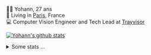 <p>
  👨🏻 <bold>Yohann</bold>, 27 ans<br/>
  💼 Living in <a href="https://www.google.com/maps?q=paris">Paris</a>, France<br/>
  💻 Computer Vision Engineer and Tech Lead at <a href="https://trayvisor.com/">Trayvisor</a><br/>
</p>

<a href="https://github.com/anuraghazra/github-readme-stats"><img align="center" src="https://github-readme-stats-go94hl40s-yohann84l.vercel.app//api?username=yohann84L&show_icons=true&include_all_commits=true" alt="Yohann's github stats" /> </a>


<details>
  <summary>Some stats ...</summary><br/>
  

<!--START_SECTION:waka-->
![Code Time](http://img.shields.io/badge/Code%20Time-1%2C160%20hrs%2059%20mins-blue)

![Profile Views](http://img.shields.io/badge/Profile%20Views-0-blue)

**🐱 My GitHub Data** 

> 📦 440.9 kB Used in GitHub's Storage 
 > 
> 🏆 1,315 Contributions in the Year 2024
 > 
> 🚫 Not Opted to Hire
 > 
> 📜 26 Public Repositories 
 > 
> 🔑 21 Private Repositories 
 > 
**I'm an Early 🐤** 

```text
🌞 Morning                16700 commits       ████████░░░░░░░░░░░░░░░░░   30.88 % 
🌆 Daytime                30665 commits       ██████████████░░░░░░░░░░░   56.70 % 
🌃 Evening                6594 commits        ███░░░░░░░░░░░░░░░░░░░░░░   12.19 % 
🌙 Night                  121 commits         ░░░░░░░░░░░░░░░░░░░░░░░░░   00.22 % 
```
📅 **I'm Most Productive on Wednesday** 

```text
Monday                   10145 commits       █████░░░░░░░░░░░░░░░░░░░░   18.76 % 
Tuesday                  10100 commits       █████░░░░░░░░░░░░░░░░░░░░   18.68 % 
Wednesday                11487 commits       █████░░░░░░░░░░░░░░░░░░░░   21.24 % 
Thursday                 10847 commits       █████░░░░░░░░░░░░░░░░░░░░   20.06 % 
Friday                   10480 commits       █████░░░░░░░░░░░░░░░░░░░░   19.38 % 
Saturday                 351 commits         ░░░░░░░░░░░░░░░░░░░░░░░░░   00.65 % 
Sunday                   670 commits         ░░░░░░░░░░░░░░░░░░░░░░░░░   01.24 % 
```


📊 **This Week I Spent My Time On** 

```text
🕑︎ Time Zone: Europe/Paris

💬 Programming Languages: 
Python                   1 hr 20 mins        ████████████████░░░░░░░░░   65.96 % 
SSH Config               29 mins             ██████░░░░░░░░░░░░░░░░░░░   24.12 % 
Markdown                 11 mins             ██░░░░░░░░░░░░░░░░░░░░░░░   09.65 % 
Other                    0 secs              ░░░░░░░░░░░░░░░░░░░░░░░░░   00.26 % 
Docker                   0 secs              ░░░░░░░░░░░░░░░░░░░░░░░░░   00.02 % 

🔥 Editors: 
VS Code                  2 hrs 1 min         █████████████████████████   100.00 % 

💻 Operating System: 
Mac                      2 hrs 1 min         █████████████████████████   100.00 % 
```

**I Mostly Code in Python** 

```text
Python                   27 repos            ██████████████░░░░░░░░░░░   56.25 % 
Jupyter Notebook         4 repos             ██░░░░░░░░░░░░░░░░░░░░░░░   08.33 % 
JavaScript               3 repos             ██░░░░░░░░░░░░░░░░░░░░░░░   06.25 % 
HTML                     2 repos             █░░░░░░░░░░░░░░░░░░░░░░░░   04.17 % 
Shell                    1 repo              █░░░░░░░░░░░░░░░░░░░░░░░░   02.08 % 
```




 Last Updated on 26/11/2024 00:38:57 UTC
<!--END_SECTION:waka-->
